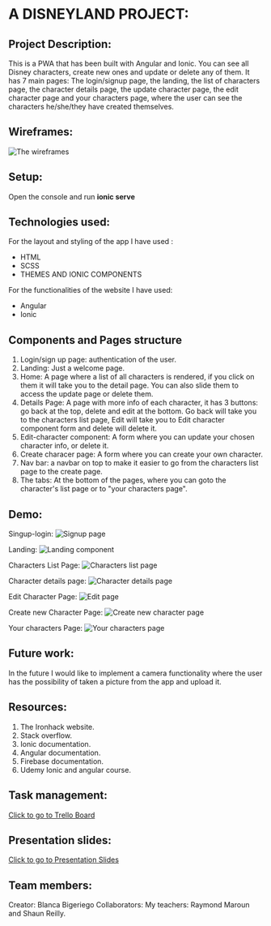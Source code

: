 # A DISNEYLAND PROJECT:

## Project Description:
This is a PWA that has been built with Angular and Ionic.  You can see all Disney characters, create new ones and update or delete any of them. It has 7 main pages: The login/signup page, the landing, the list of characters page, the character details page, the update character page, the edit character page and your characters page, where the user can see the characters he/she/they have created themselves.

## Wireframes:
  

![The wireframes](src/assets/wireframes.png)

## Setup:
Open the console and run **ionic serve**

## Technologies used:
For the layout and styling of the app I have used : 

 - HTML
 - SCSS
 - THEMES AND IONIC COMPONENTS

For the functionalities of the website I have used:

 - Angular
 - Ionic

##    Components and Pages structure


 1. Login/sign up page: authentication of the user.
 2.  Landing: Just a welcome page.
 3. Home: A page where a list of all characters is rendered, if you click on them it will take you to the detail page. You can also slide them to access the update page or delete them.
 4. Details Page: A page with more info of each character, it has 3 buttons: go back at the top, delete and edit at the bottom. Go back will take you to the characters list page, Edit will take you to Edit character component form and delete will delete it.
 5. Edit-character component: A form where you can update your chosen character info, or delete it.
 6. Create characer page: A form where you can create your own character.
 7. Nav bar: a navbar on top to make it easier to go from the characters list page to the create page.
 8. The tabs: At the bottom of the pages, where you can goto the character's list page or to "your characters page".


## Demo:

Singup-login:
![Signup page](src/assets/loginpage.png)

Landing:
![Landing component](src/assets/landing.png)

Characters List Page:
![Characters list page](src/assets/characters-list.png)

Character details page:
![Character details page](src/assets/character-details.png)

Edit Character Page:
![Edit page](src/assets/edit.png)

Create new Character Page:
![Create new character page](src/assets/create.png)

Your characters Page:
![Your characters page](src/assets/your-characters.png)


## Future work:
In the future I would like to implement a camera functionality where the user has the possibility of taken a picture from the app and upload it.

## Resources:

 1. The Ironhack website.
 2. Stack overflow.
 3. Ionic documentation.
 4. Angular documentation.
 5. Firebase documentation.
 6. Udemy Ionic and angular course.

## Task management:
[Click to go to Trello Board](https://trello.com/b/pvy1iX1h/ionic-project)

## Presentation slides:
[Click to go to Presentation Slides](https://www.canva.com/design/DAFVkOQyiGg/uRR46iUhQE9vHjVfrQOwQg/view?utm_content=DAFVkOQyiGg&utm_campaign=designshare&utm_medium=link&utm_source=homepage_design_menu)

 

## Team members:
Creator: Blanca Bigeriego
Collaborators: My teachers: Raymond Maroun and Shaun Reilly.
